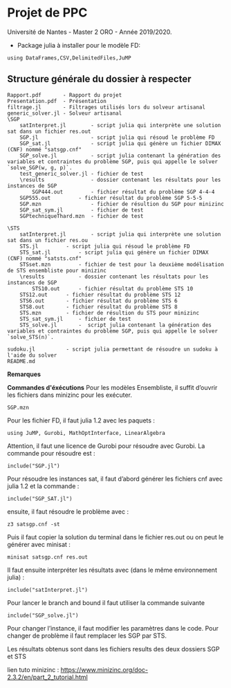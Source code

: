 # Projet de PPC
Université de Nantes - Master 2 ORO - Année 2019/2020.

* Package julia à installer pour le modèle FD:
```
using DataFrames,CSV,DelimitedFiles,JuMP
```


## Structure générale du dossier à respecter
```
Rapport.pdf       - Rapport du projet
Presentation.pdf  - Présentation
filtrage.jl       - Filtrages utilisés lors du solveur artisanal
generic_solver.jl - Solveur artisanal
\SGP
    satInterpret.jl        - script julia qui interprète une solution sat dans un fichier res.out
    SGP.jl                 - script julia qui résoud le problème FD
    SGP_sat.jl             - script julia qui génère un fichier DIMAX (CNF) nommé "satsgp.cnf"
    SGP_solve.jl           - script julia contenant la génération des variables et contraintes du problème SGP, puis qui appelle le solver `solve_SGP(w, g, p)`.
    test_generic_solver.jl - fichier de test
    \results               - dossier contenant les résultats pour les instances de SGP
        SGP444.out         - fichier résultat du problème SGP 4-4-4
	SGP555.out         - fichier résultat du problème SGP 5-5-5
    SGP.mzn                - fichier de résultion du SGP pour minizinc
    SGP_sat_sym.jl         - fichier de test
    SGPtechniqueThard.mzn  - fichier de test

\STS
    satInterpret.jl        - script julia qui interprète une solution sat dans un fichier res.ou
    STS.jl		   - script julia qui résoud le problème FD
    STS_sat.jl		   - script julia qui génère un fichier DIMAX (CNF) nommé "satsts.cnf"
    STSset.mzn		   - fichier de test pour la deuxième modélisation de STS ensembliste pour minizinc
    \results		   - dossier contenant les résultats pour les instances de SGP
        STS10.out	   - fichier résultat du problème STS 10
	STS12.out	   - fichier résultat du problème STS 12
	STS6.out	   - fichier résultat du problème STS 6
	STS8.out	   - fichier résultat du problème STS 8
    STS.mzn		   - fichier de résultion du STS pour minizinc
    STS_sat_sym.jl	   - fichier de test
    STS_solve.jl	   -  script julia contenant la génération des variables et contraintes du problème SGP, puis qui appelle le solver `solve_STS(n)`.

sudoku.jl		   - script julia permettant de résoudre un sudoku à l'aide du solver
README.md
```

**Remarques**


**Commandes d'éxécutions**
Pour les modèles Ensembliste, il suffit d’ouvrir les fichiers dans minizinc pour les exécuter.

```SGP.mzn```

Pour les fichier FD, il faut julia 1.2 avec les paquets :

```using JuMP, Gurobi, MathOptInterface, LinearAlgebra```

Attention, il faut une licence de Gurobi pour résoudre avec Gurobi. La commande pour résoudre est :

```include("SGP.jl")```

Pour résoudre les instances sat, il faut d’abord générer les fichiers cnf avec julia 1.2 et la commande :

```include("SGP_SAT.jl")```

ensuite, il faut résoudre le problème avec :

```z3 satsgp.cnf -st```

Puis il faut copier la solution du terminal dans le fichier res.out ou on peut le générer avec minisat :

```minisat satsgp.cnf res.out```

Il faut ensuite interpréter les résultats avec (dans le même environnement julia) :

```include("satInterpret.jl")```

Pour lancer le branch and bound il faut utiliser la commande suivante

```include("SGP_solve.jl")```

Pour changer l’instance, il faut modifier les paramètres dans le code.
Pour changer de problème il faut remplacer les SGP par STS.

Les résultats obtenus sont dans les fichiers results des deux dossiers SGP et STS


lien tuto minizinc : https://www.minizinc.org/doc-2.3.2/en/part_2_tutorial.html

